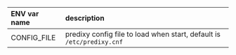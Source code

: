 | ENV var name | description |
| :-----| :---- |
| CONFIG_FILE | predixy config file to load when start, default is ```/etc/predixy.cnf``` |